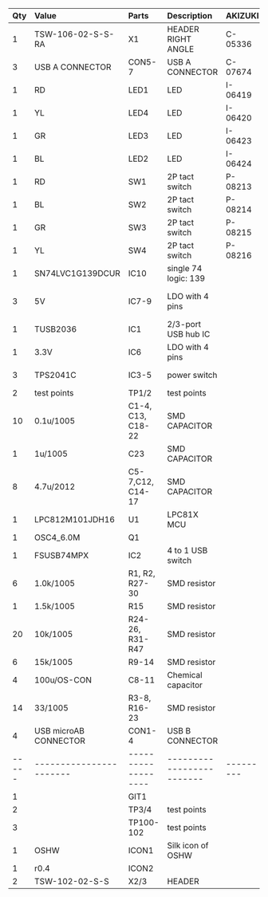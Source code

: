 | Qty   | Value                   | Parts               | Description               | AKIZUKI   | DIGIKEY           | MOUSER                | NOT_COMPONENT   | SEEED       |
|:------|:------------------------|:--------------------|:--------------------------|:----------|:------------------|:----------------------|:----------------|:------------|
| 1     | TSW-106-02-S-S-RA       | X1                  | HEADER RIGHT ANGLE        | C-05336   | 952-2372-ND       |                       |                 |             |
| 3     | USB A CONNECTOR         | CON5-7              | USB A CONNECTOR           | C-07674   | UE27AC54100-ND    |                       |                 |             |
| 1     | RD                      | LED1                | LED                       | I-06419   | 160-1168-1-ND     |                       |                 |             |
| 1     | YL                      | LED4                | LED                       | I-06420   | 160-1170-1-ND     |                       |                 |             |
| 1     | GR                      | LED3                | LED                       | I-06423   | 160-1169-1-ND     |                       |                 |             |
| 1     | BL                      | LED2                | LED                       | I-06424   | 160-1643-1-ND     |                       |                 |             |
| 1     | RD                      | SW1                 | 2P tact switch            | P-08213   | 679-2452-ND       |                       |                 |             |
| 1     | BL                      | SW2                 | 2P tact switch            | P-08214   | 679-2452-ND       |                       |                 |             |
| 1     | GR                      | SW3                 | 2P tact switch            | P-08215   | 679-2452-ND       |                       |                 |             |
| 1     | YL                      | SW4                 | 2P tact switch            | P-08216   | 679-2452-ND       |                       |                 |             |
| 1     | SN74LVC1G139DCUR        | IC10                | single 74 logic: 139      |           | 296-18235-1-ND    |                       |                 |             |
| 3     | 5V                      | IC7-9               | LDO with 4 pins           |           | 296-19663-1-ND    | 595-TLV1117-50CDRJR   |                 |             |
| 1     | TUSB2036                | IC1                 | 2/3-port USB hub IC       |           | 296-27129-1-ND    |                       |                 |             |
| 1     | 3.3V                    | IC6                 | LDO with 4 pins           |           | 296-32364-1-ND    |                       |                 |             |
| 3     | TPS2041C                | IC3-5               | power switch              |           | 296-35520-1-ND    |                       |                 |             |
| 2     | test points             | TP1/2               | test points               |           | 36-5019CT-ND      |                       |                 |             |
| 10    | 0.1u/1005               | C1-4, C13, C18-22   | SMD CAPACITOR             |           | 490-3261-1-ND     |                       |                 | 302010024   |
| 1     | 1u/1005                 | C23                 | SMD CAPACITOR             |           | 490-3890-1-ND     |                       |                 | 302010040   |
| 8     | 4.7u/2012               | C5-7,C12, C14-17    | SMD CAPACITOR             |           | 490-9962-1-ND     |                       |                 |             |
| 1     | LPC812M101JDH16         | U1                  | LPC81X MCU                |           | 568-10436-5-ND    |                       |                 |             |
| 1     | OSC4_6.0M               | Q1                  |                           |           | CTX974CT-ND       |                       |                 |             |
| 1     | FSUSB74MPX              | IC2                 | 4 to 1 USB switch         |           | FSUSB74MPXCT-ND   |                       |                 |             |
| 6     | 1.0k/1005               | R1, R2, R27-30      | SMD resistor              |           | P1.00KLCT-ND      |                       |                 | 301010006   |
| 1     | 1.5k/1005               | R15                 | SMD resistor              |           | P1.50KLCT-ND      |                       |                 | 301010001   |
| 20    | 10k/1005                | R24-26, R31-R47     | SMD resistor              |           | P10.0KLCT-ND      |                       |                 | 301010047   |
| 6     | 15k/1005                | R9-14               | SMD resistor              |           | P15.0KLCT-ND      |                       |                 | 301010042   |
| 4     | 100u/OS-CON             | C8-11               | Chemical capacitor        |           | P16468CT-ND       |                       |                 |             |
| 14    | 33/1005                 | R3-8, R16-23        | SMD resistor              |           | P33.0LCT-ND       |                       |                 | 301010609   |
| 4     | USB microAB CONNECTOR   | CON1-4              | USB B CONNECTOR           |           | WM17143CT-ND      |                       |                 |             |
| ----- | ----------------------- | ------------------- | ------------------------- | --------- | ----------------- | --------------------- | --------------- | ----------- |
| 1     |                         | GIT1                |                           |           |                   |                       | YES             |             |
| 2     |                         | TP3/4               | test points               |           |                   |                       | YES             |             |
| 3     |                         | TP100-102           | test points               |           |                   |                       | YES             |             |
| 1     | OSHW                    | ICON1               | Silk icon of OSHW         |           |                   |                       | YES             |             |
| 1     | r0.4                    | ICON2               |                           |           |                   |                       | YES             |             |
| 2     | TSW-102-02-S-S          | X2/3                | HEADER                    |           |                   |                       |                 |             |
